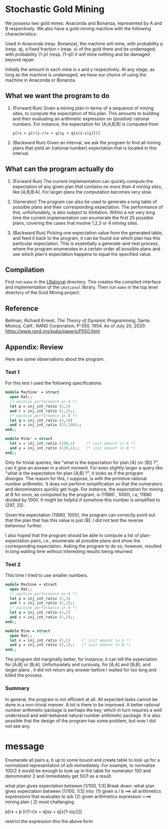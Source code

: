 # Stochastic Gold Mining


We possess two gold mines: Anaconda and Bonanza, 
   represented by A and B respectively. We also have a gold-mining machine with the following 
   characteristics: 

   Used in Anaconda (resp. Bonanza), the machine will mine, with 
   probability p (resp. q), a fixed fraction r (resp. s) of the 
   gold there and be undamaged; with probability (1-p) (resp. (1-q)) 
   it will mine nothing and be damaged beyond repair. 

   Initially the amount in each mine is x and y respectively. At any stage, as long
   as the machine is undamaged, we have our choice 
   of using the machine in Anaconda or Bonanza. 

## What we want the program to do

1. (Forward Run) Given a mining plan in terms of a sequence of mining sites,
   to compute the expectation of this plan. This amounts to building and then
   evaluating an arithmetic expression on (positive) rational numbers. For instance,
   the expectation for [A;A;B;B] is computed from
   
   ```
   p[rx + p[r(1-r)x + q[sy + q[s(1-s)y]]]]
   ```

1. (Backward Run) Given  an interval, we ask the program to find
all mining plans that yield an (rational number) expectation that is located in this interval.

## What can the program actually do

1. (Forward Run) The current implementation can quickly compute the expectation of any given
plan _that contains no more than 4 mining sites_, like [A;B;B:A]. For larger plans the
 computation becomes very slow.

1. (Generator) The program can also be used to generate a long table of possible plans and
their corresponding expectation. The performance of this, unfortunately,
is also subject to limitation. Within a not very long time the current
implementation can enumerate the first 25 possible plans, covering the
cases that involve  1,2,3 or 4 mining sites.

1. (Backward Run) Picking one expectation value from the generated table, and feed it back to the program,
it can be found out which plan has this particular expectation. This is essentially a generate-and-test process,
 where the program enumerates in a certain order all possible plans and see which plan's expectation happens to
 equal the specified value.

## Compilation

First run `make` in the [LRational](LRational) directory. This creates the compiled interface and implementation of the
`LRational` library. Then run `make` in the top level directory of the Gold Mining project.

## Reference

Bellman, Richard Ernest, _The Theory of Dynamic Programming_, Santa Monica, Calif.: RAND Corporation, P-550, 1954. As of July 20, 2020: https://www.rand.org/pubs/papers/P550.html

## Appendix: Review

Here are some observations about the program.

### Test 1

For this test I used the following specifications. 

```ocaml
module Machine' = struct
  open Rat;;
  (* machine performance on A *)
  let p = inj_int_ratio (1,5)
  and r = inj_int_ratio (1,2);;
  (* machine performance on B *)
  let q = inj_int_ratio (3,10)
  and s = inj_int_ratio (33,100);;
end;;

module Mine' = struct
  let x = inj_int_ratio (100,1)     (* init amount in A *)
  and y = inj_int_ratio (120,1);;   (* init amount in B *)
end;;

```

Only for trivial queries, like "what is the
expectation for plan [A] (or [B]) ?", can it give an answer in a short moment. For even slightly
larger a query like "what is the expectation for plan [A;B] ?", it looks as if the program
diverges. The reason for this, I suppose, is with the primitive rational number arithmetic.
It does not perform simplification so that the numerators and denominators quickly get huge.
For instance, the expectation for mining at B for once, as computed by the program,
is (11880 , 1000), i.e, 11880 divided by 1000. It might be helpful if somehow this
number is simplified to (297, 25).

Given the expectation (11880, 1000), the program can correctly point out that the plan that has
this value is just [B]. I did not test the reverse behaviour further.  


I also hoped that the program should be able to compute a list of plan-expectation pairs, i.e.,
enumerate all possible plans and show the corresponding expectation. Asking the program to do so,
however, resulted in long waiting time without interesting results being returned.    


### Test 2

This time I tried to use smaller numbers.

```ocaml
module Machine = struct
  open Rat;;
  (* machine performance on A *)
  let p = inj_int_ratio (1,3)
  and r = inj_int_ratio (1,2);;
  (* machine performance on B *)
  let q = inj_int_ratio (1,2)
  and s = inj_int_ratio (1,3);;
end;;

module Mine = struct
  open Rat;;
  let x = inj_int_ratio (1,1)     (* init amount in A *)
  and y = inj_int_ratio (2,1);;   (* init amount in B *)
end;;
```

The program did marginally better, for instance, it can tell the expectation for [A;B] or
[B;A]. Unfortunately and curiously, for [A;A] and [B;B], and larger plans , it did not return
any answer before I waited for too long and killed the process.

### Summary

In general, the program is not efficient at all. All expected tasks cannot be done in a
non-trivial manner. A lot is there to be improved. A better rational number arithmetic
package is perhaps the key, which in turn requires a well understood and well-behaved
natural number arithmetic package. It is also possible that the design of
the program has some problem, but now I did not see any.


# message

Enumerate all pairs a, b up to some bound and create table to look up for a normalized representation of a/b immediately. For example, to normalize 100/2 it would be enough to look up in the table for numerator 100 and denominator 2 and immediately get 50/1 as a result.



what plan gives expectation between [1/100, 1/3] 
Break down :what plan gives expectation between [1/100, 1/3] 
into: 
(1) given a / b ==> all arithmetics expressions that evaluates to a/b 
(2) given arithmetics expression ===> mining plan 
( 2) most challanging

p[rx + p [r(1-r)x + q[sy + q[s(1-s)y]]]]

restrict the expression this the above form


